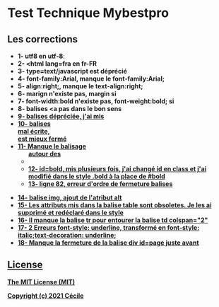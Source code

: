 # Test Technique Mybestpro


## Les corrections


- **1- utf8 en utf-8**:
- **2- <html lang=fra en fr-FR**
- **3- type=text/javascript est déprécié**
- **4- font-family:Arial, manque le font-family:Arial;**
- **5- align:right;, manque le text-align:right;**
- **6- marign n'existe pas, margin si**
- **7- font-width:bold n'existe pas, font-weight:bold; si**
- **8- balises <b><a pas dans le bon sens <a href><b>**
- **9- balises <b> dépréciée, j'ai mis <strong>**
- **10- balises </br> mal écrite, <br /> est mieux fermé**
- **11- Manque le balisage <ul> autour des <li>**
- **12- id=bold, mis plusieurs fois, j'ai changé id en class et j'ai modifié dans le style .bold à la place de #bold**
- **13- ligne 82, erreur d'ordre de fermeture balises </p></ul>**
- **14- balise img, ajout de l'atribut alt**
- **15- Les attributs mis dans la balise table sont obsoletes. Je les ai supprimé et redéclaré dans le style**
- **16- Il manque la balise tr pour entourer la balise td colspan="2"**
- **17- 2 Erreurs font-style: underline, transformé en font-style: italic;text-decoration: underline;**
- **18- Manque la fermeture de la balise div id=page juste avant </body>**


## License

The MIT License (MIT)

Copyright (c) 2021 Cécile